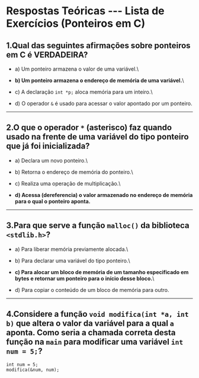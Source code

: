 # Respostas Teóricas --- Lista de Exercícios (Ponteiros em C)

## 1.Qual das seguintes afirmações sobre ponteiros em C é VERDADEIRA?

-   a)  Um ponteiro armazena o valor de uma variável.\

-   **b) Um ponteiro armazena o endereço de memória de uma variável.**\

-   c)  A declaração `int *p;` aloca memória para um inteiro.\

-   d)  O operador `&` é usado para acessar o valor apontado por um
        ponteiro.

------------------------------------------------------------------------

## 2.O que o operador `*` (asterisco) faz quando usado na frente de uma variável do tipo ponteiro que já foi inicializada?

-   a)  Declara um novo ponteiro.\

-   b)  Retorna o endereço de memória do ponteiro.\

-   c)  Realiza uma operação de multiplicação.\

-   **d) Acessa (dereferencia) o valor armazenado no endereço de memória
    para o qual o ponteiro aponta.**

------------------------------------------------------------------------

## 3.Para que serve a função `malloc()` da biblioteca `<stdlib.h>`?

-   a)  Para liberar memória previamente alocada.\

-   b)  Para declarar uma variável do tipo ponteiro.\

-   **c) Para alocar um bloco de memória de um tamanho especificado em
    bytes e retornar um ponteiro para o início desse bloco.**\

-   d)  Para copiar o conteúdo de um bloco de memória para outro.

------------------------------------------------------------------------

## 4.Considere a função `void modifica(int *a, int b)` que altera o valor da variável para a qual `a` aponta. Como seria a chamada correta desta função na `main` para modificar uma variável `int num = 5;`?


``` 
int num = 5;
modifica(&num, num);
```
